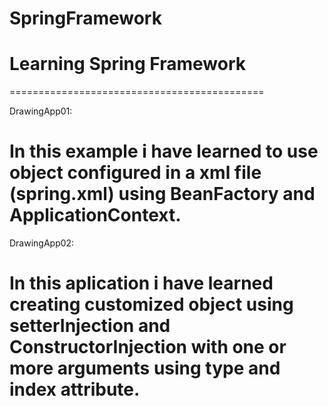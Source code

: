 # SpringFramework
Learning Spring Framework
============================================

============================================

DrawingApp01:

In this example i have learned to use object configured in a xml file (spring.xml) using BeanFactory and ApplicationContext.
============================================

DrawingApp02:

In this aplication i have learned creating customized object using setterInjection and ConstructorInjection with one or more arguments using type and index attribute.
============================================
